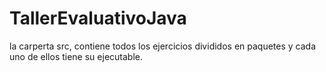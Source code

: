 # TallerEvaluativoJava

la carperta src, contiene todos los ejercicios divididos en paquetes y cada uno de ellos tiene su ejecutable.
